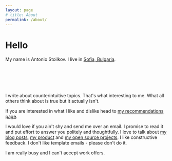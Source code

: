 ```yaml
---
layout: page
# title: About
permalink: /about/
---
```


# Hello

My name is Antonio Stoilkov. I live in [Sofia, Bulgaria](https://www.google.com/maps/place/Sofia/@42.681954,23.21832,11z/data=!4m5!3m4!1s0x40aa8682cb317bf5:0x400a01269bf5e60!8m2!3d42.6977082!4d23.3218675).

<br>
<br>
<div class="timeline"></div>
<script src="/js/timeline.js"></script>
<script>
timeline(document.querySelector('.timeline'), [{
  title: 'Developer',
  subtitle: '2011 – now',
  body: 'I officially became a developer at 20 by getting a job at <a href="https://telerik.com">Telerik</a> – the biggest startup in my country. Stayed there 3 years. My language is JavaScript. Coding is a passion for me.'
}, {
  title: 'JSBlocks',
  subtitle: '2012 – 2016',
  body: 'I officially became a developer at 20 by getting a job at <a href="https://telerik.com">Telerik</a> – the biggest startup in my country. Stayed there 3 years. My language is JavaScript. Coding is a passion for me.'
}, {
    title: 'Caret',
    subtitle: '2015 – now',
    body: `I am working on a notes app called <a href="https://caret.io">Caret</a> together with my co-founder and best friend <a href="http://erusev.com/">Emanuil Rusev</a>`
  }, {
    title: 'Psychology',
    subtitle: '2018 – now',
    body: 'I officially became a developer at 20 by getting a job at <a href="https://telerik.com">Telerik</a> – the biggest startup in my country. Stayed there 3 years. My language is JavaScript. Coding is a passion for me.'
  }]);
</script>
<br>
<br>

I write about counterintuitive topics. That's what interesting to me. What all others think about is true but it actually isn't.

If you are interested in what I like and dislike head to [my recommendations page](/recommendations).

I would love if you ain't shy and send me over an email. I promise to read it and put effort to answer you politely and thoughtfully. I love to talk about [my blog posts](http://astoilkov.com), [my product](https://caret.io/) and [my open source projects](https://github.com/astoilkov?tab=repositories&type=public). I like constructive feedback. I don't like template emails - please don't do it.

I am really busy and I can't accept work offers. 